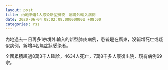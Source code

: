 ```yaml
---
layout: post
title: 內地新增1人感染新型肺炎　屬境外輸入病例　
date: 2020-06-04 08:02:09.000000000 +08:00
categories: rss
---
```


內地過去一日再多1宗境外輸入的新型肺炎病例，患者是在廣東，沒新增死亡或疑似病例，新增4名無症狀感染者。

全國累積超過8萬3千人確診，4634人死亡，7萬8千多人康復出院，現有病例69宗。
